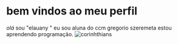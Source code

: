 # bem vindos ao meu perfil

_olá_ sou "elauany "
eu sou aluna do ccm gregorio szeremeta 
estou aprendendo programação.
![corinhthians](https://tenor.com/pt-BR/view/escorregando-yuri-alberto-caindo-de-joelhos-comemorando-caindo-pra-torcida-gif-9040935196131892578)
